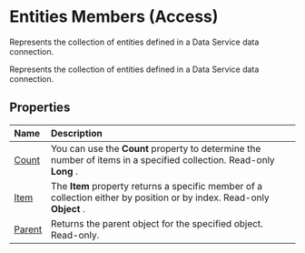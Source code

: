 
# Entities Members (Access)
Represents the collection of entities defined in a Data Service data connection.

Represents the collection of entities defined in a Data Service data connection.


## Properties



|**Name**|**Description**|
|:-----|:-----|
|[Count](cd8e5b45-be63-763d-fbd2-880a40352869.md)|You can use the  **Count** property to determine the number of items in a specified collection. Read-only **Long** .|
|[Item](6e8e9b66-35c9-d436-6391-df424ad0f66f.md)|The  **Item** property returns a specific member of a collection either by position or by index. Read-only **Object** .|
|[Parent](0c6ee86f-50b7-abe2-1606-42966f3eb72e.md)|Returns the parent object for the specified object. Read-only.|
